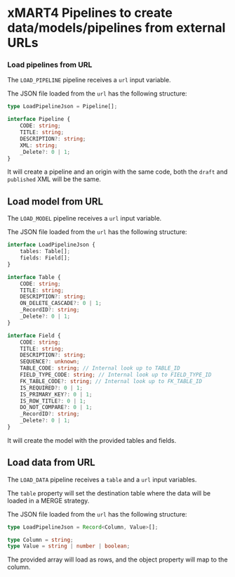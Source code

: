 # xMART4 Pipelines to create data/models/pipelines from external URLs

### Load pipelines from URL

The ``LOAD_PIPELINE`` pipeline receives a ``url`` input variable.

The JSON file loaded from the ``url`` has the following structure:

```ts
type LoadPipelineJson = Pipeline[];

interface Pipeline {
    CODE: string;
    TITLE: string;
    DESCRIPTION?: string;
    XML: string;
    _Delete?: 0 | 1;
}
```

It will create a pipeline and an origin with the same code, both the ``draft`` and ``published`` XML will be the same.

## Load model from URL

The ``LOAD_MODEL`` pipeline receives a ``url`` input variable.

The JSON file loaded from the ``url`` has the following structure:

```ts
interface LoadPipelineJson {
    tables: Table[];
    fields: Field[];
}

interface Table {
    CODE: string;
    TITLE: string;
    DESCRIPTION?: string;
    ON_DELETE_CASCADE?: 0 | 1;
    _RecordID?: string;
    _Delete?: 0 | 1;
}

interface Field {
    CODE: string;
    TITLE: string;
    DESCRIPTION?: string;
    SEQUENCE?: unknown;
    TABLE_CODE: string; // Internal look up to TABLE_ID
    FIELD_TYPE_CODE: string; // Internal look up to FIELD_TYPE_ID
    FK_TABLE_CODE?: string; // Internal look up to FK_TABLE_ID
    IS_REQUIRED?: 0 | 1;
    IS_PRIMARY_KEY?: 0 | 1;
    IS_ROW_TITLE?: 0 | 1;
    DO_NOT_COMPARE?: 0 | 1;
    _RecordID?: string;
    _Delete?: 0 | 1;
}
```

It will create the model with the provided tables and fields.

## Load data from URL

The ``LOAD_DATA`` pipeline receives a ``table`` and a ``url`` input variables.

The ``table`` property will set the destination table where the data will be loaded in a MERGE strategy.

The JSON file loaded from the ``url`` has the following structure:

```ts
type LoadPipelineJson = Record<Column, Value>[];

type Column = string;
type Value = string | number | boolean;
```

The provided array will load as rows, and the object property will map to the column.
